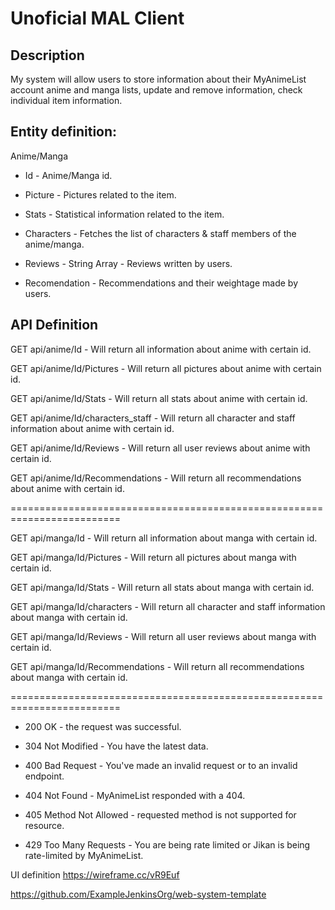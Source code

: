 
# Unoficial MAL Client

## Description

My system will allow users to store information about their MyAnimeList account anime and manga lists, update and remove information, check individual item information.

## Entity definition:

Anime/Manga

- Id -  Anime/Manga id.

- Picture - Pictures related to the item.

- Stats - Statistical information related to the item.

- Characters - Fetches the list of characters & staff members of the anime/manga.

- Reviews - String Array - Reviews written by users.

- Recomendation - Recommendations and their weightage made by users.

## API Definition

GET api/anime/Id - Will return all information about anime with certain id.

GET api/anime/Id/Pictures - Will return all pictures about anime with certain id.

GET api/anime/Id/Stats - Will return all stats about anime with certain id.

GET api/anime/Id/characters_staff - Will return all character and staff information about anime with certain id.

GET api/anime/Id/Reviews - Will return all user reviews about anime with certain id.

GET api/anime/Id/Recommendations - Will return all recommendations about anime with certain id.

=========================================================================

GET api/manga/Id - Will return all information about manga with certain id.

GET api/manga/Id/Pictures - Will return all pictures about manga with certain id.

GET api/manga/Id/Stats - Will return all stats about manga with certain id.

GET api/manga/Id/characters - Will return all character and staff information about manga with certain id.

GET api/manga/Id/Reviews - Will return all user reviews about manga with certain id.

GET api/manga/Id/Recommendations - Will return all recommendations about manga with certain id.

=========================================================================

- 200 OK - the request was successful.

- 304 Not Modified - You have the latest data.

- 400 Bad Request - You've made an invalid request or to an invalid endpoint.

- 404 Not Found - MyAnimeList responded with a 404.

- 405 Method Not Allowed - requested method is not supported for resource.

- 429 Too Many Requests - You are being rate limited or Jikan is being rate-limited by MyAnimeList.


UI definition
https://wireframe.cc/vR9Euf


https://github.com/ExampleJenkinsOrg/web-system-template
